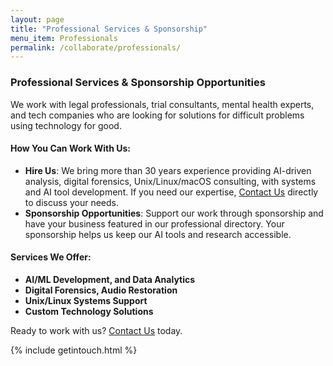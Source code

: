 ```yaml
---
layout: page
title: "Professional Services & Sponsorship"
menu_item: Professionals
permalink: /collaborate/professionals/
---
```


### Professional Services & Sponsorship Opportunities

We work with legal professionals, trial consultants, mental health experts, and tech companies who are looking for solutions for difficult problems using technology for good.

#### How You Can Work With Us:
- **Hire Us**: We bring more than 30 years experience providing AI-driven analysis, digital forensics, Unix/Linux/macOS consulting, with systems and AI tool development. If you need our expertise, [Contact Us](/contact) directly to discuss your needs.
- **Sponsorship Opportunities**: Support our work through sponsorship and have your business featured in our professional directory. Your sponsorship helps us keep our AI tools and research accessible.
  
#### Services We Offer:
- **AI/ML Development, and Data Analytics**
- **Digital Forensics, Audio Restoration**
- **Unix/Linux Systems Support**
- **Custom Technology Solutions**

Ready to work with us? [Contact Us](/contact) today.

{% include getintouch.html %}